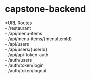 # capstone-backend  
*URL Routes  
    - /restaurant  
    - /api/menu-items  
    - /api/menu-items/{menuItemId}  
    - /api/users  
    - /api/users/{userId}  
    - /api/api-token-auth  
    - /auth/users    
    - /auth/token/login  
    - /auth/token/logout  


